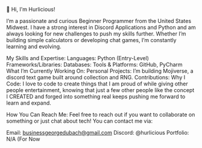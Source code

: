 👋 Hi, I'm Hurlicious!

I’m a passionate and curious Beginner Programmer from the United States Midwest. I have a strong interest in Discord Applications and Python and am always looking for new challenges to push my skills further. Whether I’m building simple calculators or developing chat games, I’m constantly learning and evolving.

My Skills and Expertise:
Languages: Python (Entry-Level)
Frameworks/Libraries: 
Databases: 
Tools & Platforms: GitHub, PyCharm
What I’m Currently Working On:
Personal Projects: I’m building Mojiverse, a discord text game built around collection and RNG.
Contributions: 
Why I Code: 
I love to code to create things that I am proud of while giving other people entertainment, knowing that just a few other people like the concept I CREATED and forged into something real keeps pushing me forward to learn and expand. 


How You Can Reach Me:
Feel free to reach out if you want to collaborate on something or just chat about tech! You can contact me via:

Email: businessgeorgedubach@gmail.com
Discord: @hurlicious
Portfolio: N/A (For Now
